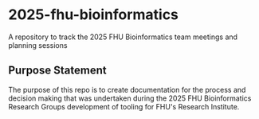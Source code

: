 # 2025-fhu-bioinformatics

A repository to track the 2025 FHU Bioinformatics team meetings and planning sessions

## Purpose Statement

The purpose of this repo is to create documentation for the process and decision making
that was undertaken during the 2025 FHU Bioinformatics Research Groups development of
tooling for FHU's Research Institute.

